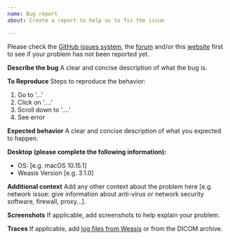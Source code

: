 ```yaml
---
name: Bug report
about: Create a report to help us to fix the issue

---
```


Please check the [GitHub issues system](https://github.com/nroduit/Weasis/issues), the [forum](https://groups.google.com/group/dcm4che) and/or this [website](../getting-started) first to see if your problem has not been reported yet.

**Describe the bug**
A clear and concise description of what the bug is.

**To Reproduce**
Steps to reproduce the behavior:
1. Go to '...'
2. Click on '....'
3. Scroll down to '....'
4. See error

**Expected behavior**
A clear and concise description of what you expected to happen.

**Desktop (please complete the following information):**
 - OS: [e.g. macOS 10.15.1]
 - Weasis Version [e.g. 3.1.0]

**Additional context**
Add any other context about the problem here [e.g. network issue: give information about anti-virus or network security software, firewall, proxy...]. 

**Screenshots**
If applicable, add screenshots to help explain your problem.

**Traces**
If applicable, add [log files from Weasis](https://nroduit.github.io/en/faq/#how-to-enable-weasis-logging) or from the DICOM archive.
